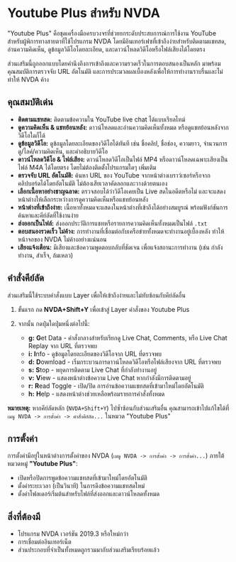 # Youtube Plus สำหรับ NVDA

"Youtube Plus" คือชุดเครื่องมือครบวงจรที่ช่วยยกระดับประสบการณ์การใช้งาน YouTube สำหรับผู้พิการทางสายตาที่ใช้โปรแกรม NVDA โดยมีอินเทอร์เฟซที่เข้าถึงง่ายสำหรับติดตามแชทสด, อ่านความคิดเห็น, ดูข้อมูลวิดีโอโดยละเอียด, และดาวน์โหลดวิดีโอหรือไฟล์เสียงได้โดยตรง

ส่วนเสริมนี้ถูกออกแบบโดยคำนึงถึงการเข้าถึงและความรวดเร็วในการตอบสนองเป็นหลัก มาพร้อมคุณสมบัติการตรวจจับ URL อัตโนมัติ และการประมวลผลเบื้องหลังเพื่อให้การทำงานราบรื่นและไม่ทำให้ NVDA ค้าง

## คุณสมบัติเด่น

- **ติดตามแชทสด:** ติดตามข้อความใน YouTube live chat ได้แบบเรียลไทม์
- **ดูความคิดเห็น & แชทย้อนหลัง:** ดาวน์โหลดและอ่านความคิดเห็นทั้งหมด หรือดูแชทย้อนหลังจากวิดีโอใดก็ได้
- **ดูข้อมูลวิดีโอ:** ดูข้อมูลโดยละเอียดของวิดีโอได้ทันที เช่น ชื่อคลิป, ชื่อช่อง, ความยาว, จำนวนการดู/ไลค์/ความคิดเห็น, และคำอธิบายวิดีโอ
- **ดาวน์โหลดวิดีโอ & ไฟล์เสียง:** ดาวน์โหลดวิดีโอเป็นไฟล์ MP4 หรือดาวน์โหลดเฉพาะเสียงเป็นไฟล์ M4A ได้โดยตรง โดยไม่ต้องติดตั้งโปรแกรมใดๆ เพิ่มเติม
- **ตรวจจับ URL อัตโนมัติ:** ค้นหา URL ของ YouTube จากหน้าต่างเบราว์เซอร์หรือจากคลิปบอร์ดได้โดยอัตโนมัติ ไม่ต้องเสียเวลาคัดลอกและวางด้วยตนเอง
- **เลือกเนื้อหาอย่างชาญฉลาด:** ตรวจสอบได้ว่าวิดีโอเคยเป็น Live สดในอดีตหรือไม่ และจะแสดงหน้าต่างให้เลือกระหว่างการดูความคิดเห็นหรือแชทย้อนหลัง
- **หน้าต่างที่เข้าถึงง่าย:** เนื้อหาทั้งหมดจะแสดงในหน้าต่างที่เข้าถึงได้อย่างสมบูรณ์ พร้อมฟังก์ชันการค้นหาและคีย์ลัดที่ใช้งานง่าย
- **ส่งออกเป็นไฟล์:** ส่งออกประวัติการแชทหรือรายการความคิดเห็นทั้งหมดเป็นไฟล์ `.txt`
- **ตอบสนองรวดเร็ว ไม่ค้าง:** การทำงานที่เชื่อมต่อกับเครือข่ายทั้งหมดจะทำงานอยู่เบื้องหลัง ทำให้หน้าจอของ NVDA ไม่ค้างอย่างแน่นอน
- **เสียงแจ้งเตือน:** มีเสียงและข้อความพูดตอบกลับที่ชัดเจน เพื่อแจ้งสถานะการทำงาน (เช่น กำลังทำงาน, สำเร็จ, ล้มเหลว)

## คำสั่งคีย์ลัด

ส่วนเสริมนี้ใช้ระบบคำสั่งแบบ Layer เพื่อให้เข้าถึงง่ายและไม่ทับซ้อนกับคีย์ลัดอื่น

1.  ขั้นแรก กด **NVDA+Shift+Y** เพื่อเข้าสู่ Layer คำสั่งของ Youtube Plus
2.  จากนั้น กดปุ่มใดปุ่มหนึ่งต่อไปนี้:

    - **g:** **G**et Data - คำสั่งกลางสำหรับเรียกดู Live Chat, Comments, หรือ Live Chat Replay จาก URL ที่ตรวจพบ
    - **i:** **I**nfo - ดูข้อมูลโดยละเอียดของวิดีโอจาก URL ที่ตรวจพบ
    - **d:** **D**ownload - เริ่มกระบวนการดาวน์โหลดวิดีโอหรือไฟล์เสียงจาก URL ที่ตรวจพบ
    - **s:** **S**top - หยุดการติดตาม Live Chat ที่กำลังทำงานอยู่
    - **v:** **V**iew - แสดงหน้าต่างข้อความ Live Chat หากกำลังมีการติดตามอยู่
    - **r:** **R**ead Toggle - เปิด/ปิด การอ่านข้อความแชทสดที่เข้ามาใหม่โดยอัตโนมัติ
    - **h:** **H**elp - แสดงหน้าต่างช่วยเหลือพร้อมรายการคำสั่งทั้งหมด

**หมายเหตุ:** หากคีย์ลัดหลัก (`NVDA+Shift+Y`) ไปซ้ำซ้อนกับส่วนเสริมอื่น คุณสามารถเข้าไปแก้ไขได้ที่ `เมนู NVDA -> การตั้งค่า -> คำสั่งคีย์ลัด...` ในหมวด "Youtube Plus"

## การตั้งค่า

การตั้งค่ามีอยู่ในหน้าต่างการตั้งค่าของ NVDA (`เมนู NVDA -> การตั้งค่า -> การตั้งค่า...`) ภายใต้หมวดหมู่ **"Youtube Plus"**:

- เปิดหรือปิดการพูดข้อความแชทสดที่เข้ามาใหม่โดยอัตโนมัติ
- ตั้งค่าระยะเวลา (เป็นวินาที) ในการดึงข้อความแชทสดใหม่
- ตั้งค่าโฟลเดอร์เริ่มต้นสำหรับไฟล์ที่ส่งออกและดาวน์โหลดทั้งหมด

## สิ่งที่ต้องมี

- โปรแกรม NVDA เวอร์ชัน 2019.3 หรือใหม่กว่า
- การเชื่อมต่ออินเทอร์เน็ต
- ส่วนประกอบที่จำเป็นทั้งหมดถูกรวมมากับส่วนเสริมเรียบร้อยแล้ว